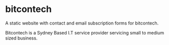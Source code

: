 # bitcontech
 A static website with contact and email subscription forms for bitcontech.

 Bitcontech is a Sydney Based I.T service provider servicing small to medium sized business.
